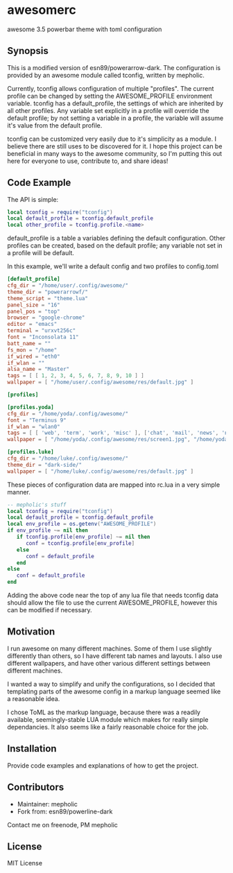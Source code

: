 # awesomerc
awesome 3.5 powerbar theme with toml configuration

## Synopsis

This is a modified version of esn89/powerarrow-dark. 
The configuration is provided by an awesome module called tconfig, written by mepholic.

Currently, tconfig allows configuration of multiple "profiles". 
The current profile can be changed by setting the AWESOME_PROFILE environment variable. 
tconfig has a default_profile, the settings of which are inherited by all other profiles. 
Any variable set explicitly in a profile will override the default profile; 
by not setting a variable in a profile, the variable will assume it's value from the default profile.

tconfig can be customized very easily due to it's simplicity as a module. 
I believe there are still uses to be discovered for it. 
I hope this project can be beneficial in many ways to the awesome community, 
so I'm putting this out here for everyone to use, contribute to, and share ideas!

## Code Example

The API is simple:

```lua
local tconfig = require("tconfig")
local default_profile = tconfig.default_profile
local other_profile = tconfig.profile.<name>
```

default_profile is a table a variables defining the default configuration.
Other profiles can be created, based on the default profile; any variable not set in a profile will be default.

In this example, we'll write a default config and two profiles to config.toml

```toml
[default_profile]
cfg_dir = "/home/user/.config/awesome/"
theme_dir = "powerarrowf/"
theme_script = "theme.lua"
panel_size = "16"
panel_pos = "top"
browser = "google-chrome"
editor = "emacs"
terminal = "urxvt256c"
font = "Inconsolata 11"
batt_name = ""
fs_mon = "/home"
if_wired = "eth0"
if_wlan = ""
alsa_name = "Master"
tags = [ [ 1, 2, 3, 4, 5, 6, 7, 8, 9, 10 ] ]
wallpaper = [ "/home/user/.config/awesome/res/default.jpg" ]

[profiles]

[profiles.yoda]
cfg_dir = "/home/yoda/.config/awesome/"
font = "Terminus 9"
if_wlan = "wlan0"
tags = [ [ 'web', 'term', 'work', 'misc' ], ['chat', 'mail', 'news', 'notes'] ]
wallpaper = [ "/home/yoda/.config/awesome/res/screen1.jpg", "/home/yoda/.config/awesome/res/screen2.jpg" ]

[profiles.luke]
cfg_dir = "/home/luke/.config/awesome/"
theme_dir = "dark-side/"
wallpaper = [ "/home/luke/.config/awesome/res/default.jpg" ]
```

These pieces of configuration data are mapped into rc.lua in a very simple manner.

```lua
-- mepholic's stuff
local tconfig = require("tconfig")
local default_profile = tconfig.default_profile
local env_profile = os.getenv("AWESOME_PROFILE")
if env_profile ~= nil then
   if tconfig.profile[env_profile] ~= nil then
      conf = tconfig.profile[env_profile]
   else
      conf = default_profile
   end
else
   conf = default_profile
end
```

Adding the above code near the top of any lua file that needs tconfig data should allow the file to use the current AWESOME_PROFILE, however this can be modified if necessary.

## Motivation

I run awesome on many different machines. Some of them I use slightly differently than others, so I have different tab names and layouts. I also use different wallpapers, and have other various different settings between different machines.

I wanted a way to simplify and unify the configurations, so I decided that templating parts of the awesome config in a markup language seemed like a reasonable idea.

I chose ToML as the markup language, because there was a readily available, seemingly-stable LUA module which makes for really simple dependancies. It also seems like a fairly reasonable choice for the job.

## Installation

Provide code examples and explanations of how to get the project.

## Contributors

  + Maintainer: mepholic
  + Fork from: esn89/powerline-dark

Contact me on freenode, PM mepholic

## License

MIT License
